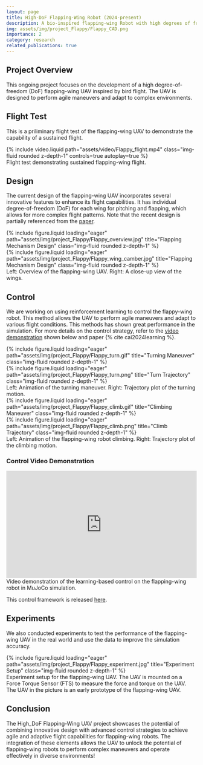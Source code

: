 ```yaml
---
layout: page
title: High-DoF Flapping-Wing Robot (2024-present)
description: A bio-inspired flapping-wing Robot with high degrees of freedom for agile flight. Leveraging learning-based control, the robot is designed to perform agile maneuvers and adapt to complex environments.
img: assets/img/project_Flappy/Flappy_CAD.png
importance: 2
category: research
related_publications: true
---
```


## Project Overview

This ongoing project focuses on the development of a high degree-of-freedom (DoF) flapping-wing UAV inspired by bird flight. The UAV is designed to perform agile maneuvers and adapt to complex environments. 

## Flight Test
This is a priliminary flight test of the flapping-wing UAV to demonstrate the capability of a sustained flight.

<div class="row mt-3">
    <div class="col-sm mt-3 mt-md-0">
        {% include video.liquid path="assets/video/Flappy_flight.mp4" class="img-fluid rounded z-depth-1" controls=true autoplay=true %}
    </div>
</div>
<div class="caption">
    Flight test demonstrating sustained flapping-wing flight.
</div>



## Design

The current design of the flapping-wing UAV incorporates several innovative features to enhance its flight capabilities. It has individual degree-of-freedom (DoF) for each wing for pitching and flapping, which allows for more complex flight patterns. Note that the recent design is partially referenced from the [paper](https://ieeexplore.ieee.org/abstract/document/9361053). 

<div class="row">
    <div class="col-sm mt-3 mt-md-0">
        {% include figure.liquid loading="eager" path="assets/img/project_Flappy/Flappy_overview.jpg" title="Flapping Mechanism Design" class="img-fluid rounded z-depth-1" %}
    </div>
    <div class="col-sm mt-3 mt-md-0">
        {% include figure.liquid loading="eager" path="assets/img/project_Flappy/Flappy_wing_camber.jpg" title="Flapping Mechanism Design" class="img-fluid rounded z-depth-1" %}
    </div> 
</div>
<div class="caption">
    Left: Overview of the flapping-wing UAV. Right: A close-up view of the wings.
</div>


## Control

We are working on using reinforcement learning to control the flappy-wing robot. This method allows the UAV to perform agile maneuvers and adapt to various flight conditions. This methods has shown great performance in the simulation. For more details on the control strategy, refer to the [video demonstration](https://www.youtube.com/watch?v=54Gcbvgfz7Q) shown below and paper {% cite cai2024learning %}.

<div class="row">
    <div class="col-sm mt-3 mt-md-0">
        {% include figure.liquid loading="eager" path="assets/img/project_Flappy/Flappy_turn.gif" title="Turning Maneuver" class="img-fluid rounded z-depth-1" %}
    </div>
    <div class="col-sm mt-3 mt-md-0">
        {% include figure.liquid loading="eager" path="assets/img/project_Flappy/Flappy_turn.png" title="Turn Trajectory" class="img-fluid rounded z-depth-1" %}
    </div> 
</div>
<div class="caption">
    Left: Animation of the turning maneuver. Right: Trajectory plot of the turning motion.
</div>

<div class="row">
    <div class="col-sm mt-3 mt-md-0">
        {% include figure.liquid loading="eager" path="assets/img/project_Flappy/Flappy_climb.gif" title="Climbing Maneuver" class="img-fluid rounded z-depth-1" %}
    </div>
    <div class="col-sm mt-3 mt-md-0">
        {% include figure.liquid loading="eager" path="assets/img/project_Flappy/Flappy_climb.png" title="Climb Trajectory" class="img-fluid rounded z-depth-1" %}
    </div> 
</div>
<div class="caption">
    Left: Animation of the flapping-wing robot climbing. Right: Trajectory plot of the climbing motion.
</div>

### Control Video Demonstration
<div class="row justify-content-sm-center">
    <div class="col-sm-10">
        <div style="position: relative; width: 100%; padding-bottom: 56.25%;">
            <iframe src="https://www.youtube.com/embed/54Gcbvgfz7Q" class="img-fluid rounded z-depth-1" style="position: absolute; top: 0; left: 0; width: 100%; height: 100%;" frameborder="0" allow="accelerometer; autoplay; clipboard-write; encrypted-media; gyroscope; picture-in-picture; web-share" allowfullscreen></iframe>
        </div>
    </div>
</div>

<div class="caption">
    Video demonstration of the learning-based control on the flapping-wing robot in MuJoCo simulation.
</div>

This control framework is released [here](https://arxiv.org/html/2411.15130v1).

## Experiments
We also conducted experiments to test the performance of the flapping-wing UAV in the real world and use the data to improve the simulation accuracy.

<div class="row">
    <div class="col-sm mt-3 mt-md-0">
        {% include figure.liquid loading="eager" path="assets/img/project_Flappy/Flappy_experiment.jpg" title="Experiment Setup" class="img-fluid rounded z-depth-1" %}
    </div>
</div>
<div class="caption">
    Experiment setup for the flapping-wing UAV. The UAV is mounted on a Force Torque Sensor (FTS) to measure the force and torque on the UAV. The UAV in the picture is an early prototype of the flapping-wing UAV.
</div>

## Conclusion

The High_DoF Flapping-Wing UAV project showcases the potential of combining innovative design with advanced control strategies to achieve agile and adaptive flight capabilities for flapping-wing robots. The integration of these elements allows the UAV to unlock the potential of flapping-wing robots to perform complex maneuvers and operate effectively in diverse environments!